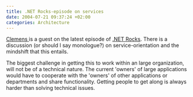 ```yaml
---
title: .NET Rocks-episode on services
date: 2004-07-21 09:37:24 +02:00
categories: Architecture
---
```

<P><A href="http://staff.newtelligence.net/clemensv/PermaLink.aspx?guid=df15d983-cb2f-412d-8efc-83f1447b0a83">Clemens </A>is a guest on the latest episode of <A href="http://www.franklins.net/dotnetrocks/">.NET Rocks</A>. There is a discussion (or should I say monologue?) on service-orientation and the mindshift that this entails.</P>
<P>The biggest challenge in getting this to work within an large organization, will not be of a technical nature. The current 'owners' of large applications would have to cooperate with the 'owners' of other applications or departments and share functionality. Getting people to get along is always harder than solving technical issues.</P>

